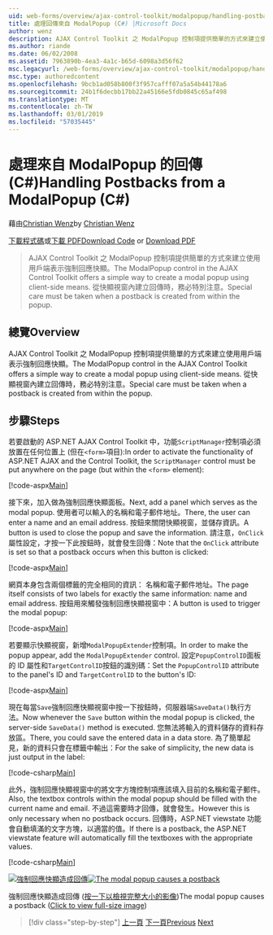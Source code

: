 ```yaml
---
uid: web-forms/overview/ajax-control-toolkit/modalpopup/handling-postbacks-from-a-modalpopup-cs
title: 處理回傳來自 ModalPopup (C#) |Microsoft Docs
author: wenz
description: AJAX Control Toolkit 之 ModalPopup 控制項提供簡單的方式來建立使用用戶端表示強制回應快顯。 必須採取特別注意，當 pos...
ms.author: riande
ms.date: 06/02/2008
ms.assetid: 7963890b-4ea3-4a1c-b65d-6098a3d56f62
msc.legacyurl: /web-forms/overview/ajax-control-toolkit/modalpopup/handling-postbacks-from-a-modalpopup-cs
msc.type: authoredcontent
ms.openlocfilehash: 9bcb1ad058b800f3f957cafff07a5a54b44178a6
ms.sourcegitcommit: 24b1f6decbb17bb22a45166e5fdb0845c65af498
ms.translationtype: MT
ms.contentlocale: zh-TW
ms.lasthandoff: 03/01/2019
ms.locfileid: "57035445"
---
```

<a name="handling-postbacks-from-a-modalpopup-c"></a><span data-ttu-id="a2374-104">處理來自 ModalPopup 的回傳 (C#)</span><span class="sxs-lookup"><span data-stu-id="a2374-104">Handling Postbacks from a ModalPopup (C#)</span></span>
====================
<span data-ttu-id="a2374-105">藉由[Christian Wenz](https://github.com/wenz)</span><span class="sxs-lookup"><span data-stu-id="a2374-105">by [Christian Wenz](https://github.com/wenz)</span></span>

<span data-ttu-id="a2374-106">[下載程式碼](http://download.microsoft.com/download/2/4/0/24052038-f942-4336-905b-b60ae56f0dd5/ModalPopup3.cs.zip)或[下載 PDF](http://download.microsoft.com/download/b/6/a/b6ae89ee-df69-4c87-9bfb-ad1eb2b23373/modalpopup3CS.pdf)</span><span class="sxs-lookup"><span data-stu-id="a2374-106">[Download Code](http://download.microsoft.com/download/2/4/0/24052038-f942-4336-905b-b60ae56f0dd5/ModalPopup3.cs.zip) or [Download PDF](http://download.microsoft.com/download/b/6/a/b6ae89ee-df69-4c87-9bfb-ad1eb2b23373/modalpopup3CS.pdf)</span></span>

> <span data-ttu-id="a2374-107">AJAX Control Toolkit 之 ModalPopup 控制項提供簡單的方式來建立使用用戶端表示強制回應快顯。</span><span class="sxs-lookup"><span data-stu-id="a2374-107">The ModalPopup control in the AJAX Control Toolkit offers a simple way to create a modal popup using client-side means.</span></span> <span data-ttu-id="a2374-108">從快顯視窗內建立回傳時，務必特別注意。</span><span class="sxs-lookup"><span data-stu-id="a2374-108">Special care must be taken when a postback is created from within the popup.</span></span>


## <a name="overview"></a><span data-ttu-id="a2374-109">總覽</span><span class="sxs-lookup"><span data-stu-id="a2374-109">Overview</span></span>

<span data-ttu-id="a2374-110">AJAX Control Toolkit 之 ModalPopup 控制項提供簡單的方式來建立使用用戶端表示強制回應快顯。</span><span class="sxs-lookup"><span data-stu-id="a2374-110">The ModalPopup control in the AJAX Control Toolkit offers a simple way to create a modal popup using client-side means.</span></span> <span data-ttu-id="a2374-111">從快顯視窗內建立回傳時，務必特別注意。</span><span class="sxs-lookup"><span data-stu-id="a2374-111">Special care must be taken when a postback is created from within the popup.</span></span>

## <a name="steps"></a><span data-ttu-id="a2374-112">步驟</span><span class="sxs-lookup"><span data-stu-id="a2374-112">Steps</span></span>

<span data-ttu-id="a2374-113">若要啟動的 ASP.NET AJAX Control Toolkit 中，功能`ScriptManager`控制項必須放置在任何位置上 (但在`<form>`項目):</span><span class="sxs-lookup"><span data-stu-id="a2374-113">In order to activate the functionality of ASP.NET AJAX and the Control Toolkit, the `ScriptManager` control must be put anywhere on the page (but within the `<form>` element):</span></span>

[!code-aspx[Main](handling-postbacks-from-a-modalpopup-cs/samples/sample1.aspx)]

<span data-ttu-id="a2374-114">接下來，加入做為強制回應快顯面板。</span><span class="sxs-lookup"><span data-stu-id="a2374-114">Next, add a panel which serves as the modal popup.</span></span> <span data-ttu-id="a2374-115">使用者可以輸入的名稱和電子郵件地址。</span><span class="sxs-lookup"><span data-stu-id="a2374-115">There, the user can enter a name and an email address.</span></span> <span data-ttu-id="a2374-116">按鈕來關閉快顯視窗，並儲存資訊。</span><span class="sxs-lookup"><span data-stu-id="a2374-116">A button is used to close the popup and save the information.</span></span> <span data-ttu-id="a2374-117">請注意，`OnClick`屬性設定，才按一下此按鈕時，就會發生回傳：</span><span class="sxs-lookup"><span data-stu-id="a2374-117">Note that the `OnClick` attribute is set so that a postback occurs when this button is clicked:</span></span>

[!code-aspx[Main](handling-postbacks-from-a-modalpopup-cs/samples/sample2.aspx)]

<span data-ttu-id="a2374-118">網頁本身包含兩個標籤的完全相同的資訊： 名稱和電子郵件地址。</span><span class="sxs-lookup"><span data-stu-id="a2374-118">The page itself consists of two labels for exactly the same information: name and email address.</span></span> <span data-ttu-id="a2374-119">按鈕用來觸發強制回應快顯視窗中：</span><span class="sxs-lookup"><span data-stu-id="a2374-119">A button is used to trigger the modal popup:</span></span>

[!code-aspx[Main](handling-postbacks-from-a-modalpopup-cs/samples/sample3.aspx)]

<span data-ttu-id="a2374-120">若要顯示快顯視窗，新增`ModalPopupExtender`控制項。</span><span class="sxs-lookup"><span data-stu-id="a2374-120">In order to make the popup appear, add the `ModalPopupExtender` control.</span></span> <span data-ttu-id="a2374-121">設定`PopupControlID`面板的 ID 屬性和`TargetControlID`按鈕的識別碼：</span><span class="sxs-lookup"><span data-stu-id="a2374-121">Set the `PopupControlID` attribute to the panel's ID and `TargetControlID` to the button's ID:</span></span>

[!code-aspx[Main](handling-postbacks-from-a-modalpopup-cs/samples/sample4.aspx)]

<span data-ttu-id="a2374-122">現在每當`Save`強制回應快顯視窗中按一下按鈕時，伺服器端`SaveData()`執行方法。</span><span class="sxs-lookup"><span data-stu-id="a2374-122">Now whenever the `Save` button within the modal popup is clicked, the server-side `SaveData()` method is executed.</span></span> <span data-ttu-id="a2374-123">您無法將輸入的資料儲存的資料存放區。</span><span class="sxs-lookup"><span data-stu-id="a2374-123">There, you could save the entered data in a data store.</span></span> <span data-ttu-id="a2374-124">為了簡單起見，新的資料只會在標籤中輸出：</span><span class="sxs-lookup"><span data-stu-id="a2374-124">For the sake of simplicity, the new data is just output in the label:</span></span>

[!code-csharp[Main](handling-postbacks-from-a-modalpopup-cs/samples/sample5.cs)]

<span data-ttu-id="a2374-125">此外，強制回應快顯視窗中的將文字方塊控制項應該填入目前的名稱和電子郵件。</span><span class="sxs-lookup"><span data-stu-id="a2374-125">Also, the textbox controls within the modal popup should be filled with the current name and email.</span></span> <span data-ttu-id="a2374-126">不過這需要時才回傳，就會發生。</span><span class="sxs-lookup"><span data-stu-id="a2374-126">However this is only necessary when no postback occurs.</span></span> <span data-ttu-id="a2374-127">回傳時，ASP.NET viewstate 功能會自動填滿的文字方塊，以適當的值。</span><span class="sxs-lookup"><span data-stu-id="a2374-127">If there is a postback, the ASP.NET viewstate feature will automatically fill the textboxes with the appropriate values.</span></span>

[!code-csharp[Main](handling-postbacks-from-a-modalpopup-cs/samples/sample6.cs)]


<span data-ttu-id="a2374-128">[![強制回應快顯造成回傳](handling-postbacks-from-a-modalpopup-cs/_static/image2.png)](handling-postbacks-from-a-modalpopup-cs/_static/image1.png)</span><span class="sxs-lookup"><span data-stu-id="a2374-128">[![The modal popup causes a postback](handling-postbacks-from-a-modalpopup-cs/_static/image2.png)](handling-postbacks-from-a-modalpopup-cs/_static/image1.png)</span></span>

<span data-ttu-id="a2374-129">強制回應快顯造成回傳 ([按一下以檢視完整大小的影像](handling-postbacks-from-a-modalpopup-cs/_static/image3.png))</span><span class="sxs-lookup"><span data-stu-id="a2374-129">The modal popup causes a postback ([Click to view full-size image](handling-postbacks-from-a-modalpopup-cs/_static/image3.png))</span></span>

> [!div class="step-by-step"]
> <span data-ttu-id="a2374-130">[上一頁](using-modalpopup-with-a-repeater-control-cs.md)
> [下一頁](positioning-a-modalpopup-cs.md)</span><span class="sxs-lookup"><span data-stu-id="a2374-130">[Previous](using-modalpopup-with-a-repeater-control-cs.md)
[Next](positioning-a-modalpopup-cs.md)</span></span>
